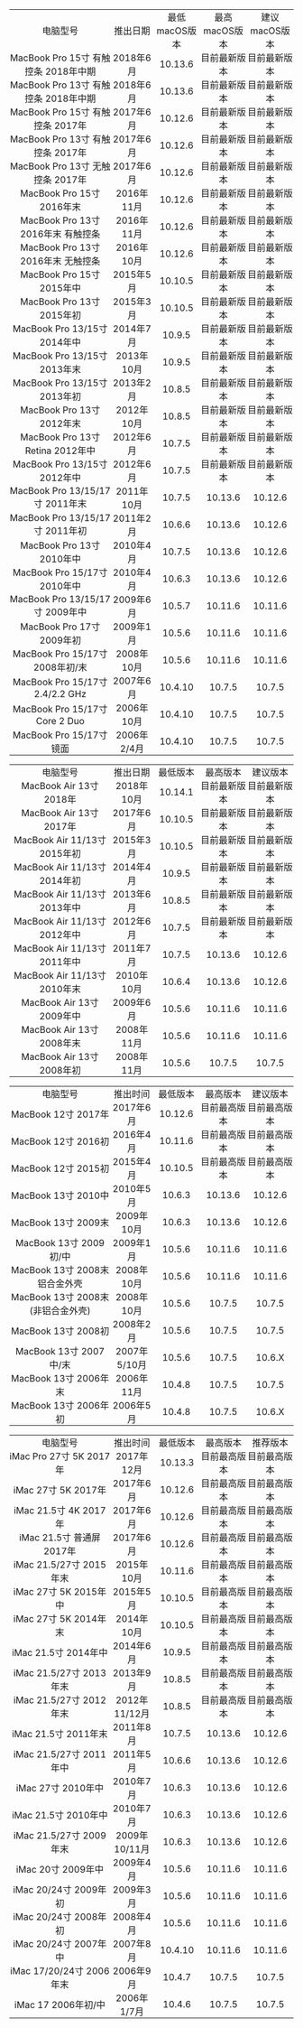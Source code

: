 <table width="NaN" cellspacing="3" cellpadding="2"><tbody align="center"><tr class="firstRow"><td width="260" style="margin: 0px; padding: 0px;">电脑型号</td><td width="100" style="margin: 0px; padding: 0px;">推出日期</td><td width="100" style="margin: 0px; padding: 0px;">最低macOS版本</td><td width="100" style="margin: 0px; padding: 0px;">最高macOS版本</td><td width="100" style="margin: 0px; padding: 0px;">建议macOS版本</td></tr><tr><td style="margin: 0px; padding: 0px;">MacBook Pro 15寸 有触控条 2018年中期</td><td style="margin: 0px; padding: 0px;">2018年6月</td><td style="margin: 0px; padding: 0px;">10.13.6</td><td style="margin: 0px; padding: 0px;">目前最新版本</td><td style="margin: 0px; padding: 0px;">目前最新版本</td></tr><tr><td style="margin: 0px; padding: 0px;">MacBook Pro 13寸 有触控条 2018年中期</td><td style="margin: 0px; padding: 0px;">2018年6月</td><td style="margin: 0px; padding: 0px;">10.13.6</td><td style="margin: 0px; padding: 0px;">目前最新版本</td><td style="margin: 0px; padding: 0px;">目前最新版本</td></tr><tr><td style="margin: 0px; padding: 0px;">MacBook Pro 15寸 有触控条 2017年</td><td style="margin: 0px; padding: 0px;">2017年6月</td><td style="margin: 0px; padding: 0px;">10.12.6</td><td style="margin: 0px; padding: 0px;">目前最新版本</td><td style="margin: 0px; padding: 0px;">目前最新版本</td></tr><tr><td style="margin: 0px; padding: 0px;">MacBook Pro 13寸 有触控条 2017年</td><td style="margin: 0px; padding: 0px;">2017年6月</td><td style="margin: 0px; padding: 0px;">10.12.6</td><td style="margin: 0px; padding: 0px;">目前最新版本</td><td style="margin: 0px; padding: 0px;">目前最新版本</td></tr><tr><td style="margin: 0px; padding: 0px;">MacBook Pro 13寸 无触控条 2017年</td><td style="margin: 0px; padding: 0px;">2017年6月</td><td style="margin: 0px; padding: 0px;">10.12.6</td><td style="margin: 0px; padding: 0px;">目前最新版本</td><td style="margin: 0px; padding: 0px;">目前最新版本</td></tr><tr><td style="margin: 0px; padding: 0px;">MacBook Pro 15寸 2016年末</td><td style="margin: 0px; padding: 0px;">2016年11月</td><td style="margin: 0px; padding: 0px;">10.12.6</td><td style="margin: 0px; padding: 0px;">目前最新版本</td><td style="margin: 0px; padding: 0px;">目前最新版本</td></tr><tr><td style="margin: 0px; padding: 0px;">MacBook Pro 13寸 2016年末 有触控条</td><td style="margin: 0px; padding: 0px;">2016年11月</td><td style="margin: 0px; padding: 0px;">10.12.6</td><td style="margin: 0px; padding: 0px;">目前最新版本</td><td style="margin: 0px; padding: 0px;">目前最新版本</td></tr><tr><td style="margin: 0px; padding: 0px;">MacBook Pro 13寸 2016年末 无触控条</td><td style="margin: 0px; padding: 0px;">2016年10月</td><td style="margin: 0px; padding: 0px;">10.12.6</td><td style="margin: 0px; padding: 0px;">目前最新版本</td><td style="margin: 0px; padding: 0px;">目前最新版本</td></tr><tr><td style="margin: 0px; padding: 0px;">MacBook Pro 15寸 2015年中</td><td style="margin: 0px; padding: 0px;">2015年5月</td><td style="margin: 0px; padding: 0px;">10.10.5</td><td style="margin: 0px; padding: 0px;">目前最新版本</td><td style="margin: 0px; padding: 0px;">目前最新版本</td></tr><tr><td style="margin: 0px; padding: 0px;">MacBook Pro 13寸 2015年初</td><td style="margin: 0px; padding: 0px;">2015年3月</td><td style="margin: 0px; padding: 0px;">10.10.5</td><td style="margin: 0px; padding: 0px;">目前最新版本</td><td style="margin: 0px; padding: 0px;">目前最新版本</td></tr><tr><td style="margin: 0px; padding: 0px;">MacBook Pro 13/15寸 2014年中</td><td style="margin: 0px; padding: 0px;">2014年7月</td><td style="margin: 0px; padding: 0px;">10.9.5</td><td style="margin: 0px; padding: 0px;">目前最新版本</td><td style="margin: 0px; padding: 0px;">目前最新版本</td></tr><tr><td style="margin: 0px; padding: 0px;">MacBook Pro 13/15寸 2013年末</td><td style="margin: 0px; padding: 0px;">2013年10月</td><td style="margin: 0px; padding: 0px;">10.9.5</td><td style="margin: 0px; padding: 0px;">目前最新版本</td><td style="margin: 0px; padding: 0px;">目前最新版本</td></tr><tr><td style="margin: 0px; padding: 0px;">MacBook Pro 13/15寸 2013年初</td><td style="margin: 0px; padding: 0px;">2013年2月</td><td style="margin: 0px; padding: 0px;">10.8.5</td><td style="margin: 0px; padding: 0px;">目前最新版本</td><td style="margin: 0px; padding: 0px;">目前最新版本</td></tr><tr><td style="margin: 0px; padding: 0px;">MacBook Pro 13寸 2012年末</td><td style="margin: 0px; padding: 0px;">2012年10月</td><td style="margin: 0px; padding: 0px;">10.8.5</td><td style="margin: 0px; padding: 0px;">目前最新版本</td><td style="margin: 0px; padding: 0px;">目前最新版本</td></tr><tr><td style="margin: 0px; padding: 0px;">MacBook Pro 13寸 Retina 2012年中</td><td style="margin: 0px; padding: 0px;">2012年6月</td><td style="margin: 0px; padding: 0px;">10.7.5</td><td style="margin: 0px; padding: 0px;">目前最新版本</td><td style="margin: 0px; padding: 0px;">目前最新版本</td></tr><tr><td style="margin: 0px; padding: 0px;">MacBook Pro 13/15寸 2012年中</td><td style="margin: 0px; padding: 0px;">2012年6月</td><td style="margin: 0px; padding: 0px;">10.7.5</td><td style="margin: 0px; padding: 0px;">目前最新版本</td><td style="margin: 0px; padding: 0px;">目前最新版本</td></tr><tr><td style="margin: 0px; padding: 0px;">MacBook Pro 13/15/17寸 2011年末</td><td style="margin: 0px; padding: 0px;">2011年10月</td><td style="margin: 0px; padding: 0px;">10.7.5</td><td style="margin: 0px; padding: 0px;">10.13.6</td><td style="margin: 0px; padding: 0px;">10.12.6</td></tr><tr><td style="margin: 0px; padding: 0px;">MacBook Pro 13/15/17寸 2011年初</td><td style="margin: 0px; padding: 0px;">2011年2月</td><td style="margin: 0px; padding: 0px;">10.6.6</td><td style="margin: 0px; padding: 0px;">10.13.6</td><td style="margin: 0px; padding: 0px;">10.12.6</td></tr><tr><td style="margin: 0px; padding: 0px;">MacBook Pro 13寸 2010年中</td><td style="margin: 0px; padding: 0px;">2010年4月</td><td style="margin: 0px; padding: 0px;">10.7.5</td><td style="margin: 0px; padding: 0px;">10.13.6</td><td style="margin: 0px; padding: 0px;">10.12.6</td></tr><tr><td style="margin: 0px; padding: 0px;">MacBook Pro 15/17寸 2010年中</td><td style="margin: 0px; padding: 0px;">2010年4月</td><td style="margin: 0px; padding: 0px;">10.6.3</td><td style="margin: 0px; padding: 0px;">10.13.6</td><td style="margin: 0px; padding: 0px;">10.12.6</td></tr><tr><td style="margin: 0px; padding: 0px;">MacBook Pro 13/15/17寸 2009年中</td><td style="margin: 0px; padding: 0px;">2009年6月</td><td style="margin: 0px; padding: 0px;">10.5.7</td><td style="margin: 0px; padding: 0px;">10.11.6</td><td style="margin: 0px; padding: 0px;">10.11.6</td></tr><tr><td style="margin: 0px; padding: 0px;">MacBook Pro 17寸 2009年初</td><td style="margin: 0px; padding: 0px;">2009年1月</td><td style="margin: 0px; padding: 0px;">10.5.6</td><td style="margin: 0px; padding: 0px;">10.11.6</td><td style="margin: 0px; padding: 0px;">10.11.6</td></tr><tr><td style="margin: 0px; padding: 0px;">MacBook Pro 15/17寸 2008年初/末</td><td style="margin: 0px; padding: 0px;">2008年10月</td><td style="margin: 0px; padding: 0px;">10.5.6</td><td style="margin: 0px; padding: 0px;">10.11.6</td><td style="margin: 0px; padding: 0px;">10.11.6</td></tr><tr><td style="margin: 0px; padding: 0px;">MacBook Pro 15/17寸 2.4/2.2 GHz</td><td style="margin: 0px; padding: 0px;">2007年6月</td><td style="margin: 0px; padding: 0px;">10.4.10</td><td style="margin: 0px; padding: 0px;">10.7.5</td><td style="margin: 0px; padding: 0px;">10.7.5</td></tr><tr><td style="margin: 0px; padding: 0px;">MacBook Pro 15/17寸 Core 2 Duo</td><td style="margin: 0px; padding: 0px;">2006年10月</td><td style="margin: 0px; padding: 0px;">10.4.10</td><td style="margin: 0px; padding: 0px;">10.7.5</td><td style="margin: 0px; padding: 0px;">10.7.5</td></tr><tr><td style="margin: 0px; padding: 0px;">MacBook Pro 15/17寸 镜面</td><td style="margin: 0px; padding: 0px;">2006年2/4月</td><td style="margin: 0px; padding: 0px;">10.4.10</td><td style="margin: 0px; padding: 0px;">10.7.5</td><td style="margin: 0px; padding: 0px;">10.7.5</td></tr></tbody></table>

<table width="NaN" cellspacing="3" cellpadding="2"><tbody align="center"><tr class="firstRow"><td width="260" style="margin: 0px; padding: 0px;">电脑型号</td><td width="100" style="margin: 0px; padding: 0px;">推出日期</td><td width="100" style="margin: 0px; padding: 0px;">最低版本</td><td width="100" style="margin: 0px; padding: 0px;">最高版本</td><td width="100" style="margin: 0px; padding: 0px;">建议版本</td></tr><tr><td style="margin: 0px; padding: 0px;">MacBook Air 13寸 2018年</td><td style="margin: 0px; padding: 0px;">2018年10月</td><td style="margin: 0px; padding: 0px;">10.14.1</td><td style="margin: 0px; padding: 0px;">目前最新版本</td><td style="margin: 0px; padding: 0px;">目前最新版本</td></tr><tr><td style="margin: 0px; padding: 0px;">MacBook Air 13寸 2017年</td><td style="margin: 0px; padding: 0px;">2017年6月</td><td style="margin: 0px; padding: 0px;">10.10.5</td><td style="margin: 0px; padding: 0px;">目前最新版本</td><td style="margin: 0px; padding: 0px;">目前最新版本</td></tr><tr><td style="margin: 0px; padding: 0px;">MacBook Air 11/13寸 2015年初</td><td style="margin: 0px; padding: 0px;">2015年3月</td><td style="margin: 0px; padding: 0px;">10.10.5</td><td style="margin: 0px; padding: 0px;">目前最新版本</td><td style="margin: 0px; padding: 0px;">目前最新版本</td></tr><tr><td style="margin: 0px; padding: 0px;">MacBook Air 11/13寸 2014年初</td><td style="margin: 0px; padding: 0px;">2014年4月</td><td style="margin: 0px; padding: 0px;">10.9.5</td><td style="margin: 0px; padding: 0px;">目前最新版本</td><td style="margin: 0px; padding: 0px;">目前最新版本</td></tr><tr><td style="margin: 0px; padding: 0px;">MacBook Air 11/13寸 2013年中</td><td style="margin: 0px; padding: 0px;">2013年6月</td><td style="margin: 0px; padding: 0px;">10.8.5</td><td style="margin: 0px; padding: 0px;">目前最新版本</td><td style="margin: 0px; padding: 0px;">目前最新版本</td></tr><tr><td style="margin: 0px; padding: 0px;">MacBook Air 11/13寸 2012年中</td><td style="margin: 0px; padding: 0px;">2012年6月</td><td style="margin: 0px; padding: 0px;">10.7.5</td><td style="margin: 0px; padding: 0px;">目前最新版本</td><td style="margin: 0px; padding: 0px;">目前最新版本</td></tr><tr><td style="margin: 0px; padding: 0px;">MacBook Air 11/13寸 2011年中</td><td style="margin: 0px; padding: 0px;">2011年7月</td><td style="margin: 0px; padding: 0px;">10.7.5</td><td style="margin: 0px; padding: 0px;">10.13.6</td><td style="margin: 0px; padding: 0px;">10.12.6</td></tr><tr><td style="margin: 0px; padding: 0px;">MacBook Air 11/13寸 2010年末</td><td style="margin: 0px; padding: 0px;">2010年10月</td><td style="margin: 0px; padding: 0px;">10.6.4</td><td style="margin: 0px; padding: 0px;">10.13.6</td><td style="margin: 0px; padding: 0px;">10.12.6</td></tr><tr><td style="margin: 0px; padding: 0px;">MacBook Air 13寸 2009年中</td><td style="margin: 0px; padding: 0px;">2009年6月</td><td style="margin: 0px; padding: 0px;">10.5.6</td><td style="margin: 0px; padding: 0px;">10.11.6</td><td style="margin: 0px; padding: 0px;">10.11.6</td></tr><tr><td style="margin: 0px; padding: 0px;">MacBook Air 13寸 2008年末</td><td style="margin: 0px; padding: 0px;">2008年11月</td><td style="margin: 0px; padding: 0px;">10.5.6</td><td style="margin: 0px; padding: 0px;">10.11.6</td><td style="margin: 0px; padding: 0px;">10.11.6</td></tr><tr><td style="margin: 0px; padding: 0px;">MacBook Air 13寸 2008年初</td><td style="margin: 0px; padding: 0px;">2008年11月</td><td style="margin: 0px; padding: 0px;">10.5.6</td><td style="margin: 0px; padding: 0px;">10.7.5</td><td style="margin: 0px; padding: 0px;">10.7.5</td></tr></tbody></table>

<table width="NaN" cellspacing="3" cellpadding="2"><tbody align="center"><tr class="firstRow"><td width="260" style="margin: 0px; padding: 0px;">电脑型号</td><td width="100" style="margin: 0px; padding: 0px;">推出时间</td><td width="100" style="margin: 0px; padding: 0px;">最低版本</td><td width="100" style="margin: 0px; padding: 0px;">最高版本</td><td width="100" style="margin: 0px; padding: 0px;">建议版本</td></tr><tr><td style="margin: 0px; padding: 0px;">MacBook 12寸 2017年</td><td style="margin: 0px; padding: 0px;">2017年6月</td><td style="margin: 0px; padding: 0px;">10.12.6</td><td style="margin: 0px; padding: 0px;">目前最高版本</td><td style="margin: 0px; padding: 0px;">目前最高版本</td></tr><tr><td style="margin: 0px; padding: 0px;">MacBook 12寸 2016初</td><td style="margin: 0px; padding: 0px;">2016年4月</td><td style="margin: 0px; padding: 0px;">10.11.6</td><td style="margin: 0px; padding: 0px;">目前最高版本</td><td style="margin: 0px; padding: 0px;">目前最高版本</td></tr><tr><td style="margin: 0px; padding: 0px;">MacBook 12寸 2015初</td><td style="margin: 0px; padding: 0px;">2015年4月</td><td style="margin: 0px; padding: 0px;">10.10.5</td><td style="margin: 0px; padding: 0px;">目前最高版本</td><td style="margin: 0px; padding: 0px;">目前最高版本</td></tr><tr><td style="margin: 0px; padding: 0px;">MacBook 13寸 2010中</td><td style="margin: 0px; padding: 0px;">2010年5月</td><td style="margin: 0px; padding: 0px;">10.6.3</td><td style="margin: 0px; padding: 0px;">10.13.6</td><td style="margin: 0px; padding: 0px;">10.12.6</td></tr><tr><td style="margin: 0px; padding: 0px;">MacBook 13寸 2009末</td><td style="margin: 0px; padding: 0px;">2009年10月</td><td style="margin: 0px; padding: 0px;">10.6.3</td><td style="margin: 0px; padding: 0px;">10.13.6</td><td style="margin: 0px; padding: 0px;">10.12.6</td></tr><tr><td style="margin: 0px; padding: 0px;">MacBook 13寸 2009初/中</td><td style="margin: 0px; padding: 0px;">2009年1月</td><td style="margin: 0px; padding: 0px;">10.5.6</td><td style="margin: 0px; padding: 0px;">10.11.6</td><td style="margin: 0px; padding: 0px;">10.11.6</td></tr><tr><td style="margin: 0px; padding: 0px;">MacBook 13寸 2008末铝合金外壳</td><td style="margin: 0px; padding: 0px;">2008年10月</td><td style="margin: 0px; padding: 0px;">10.5.6</td><td style="margin: 0px; padding: 0px;">10.11.6</td><td style="margin: 0px; padding: 0px;">10.11.6</td></tr><tr><td style="margin: 0px; padding: 0px;">MacBook 13寸 2008末 (非铝合金外壳)</td><td style="margin: 0px; padding: 0px;">2008年10月</td><td style="margin: 0px; padding: 0px;">10.5.6</td><td style="margin: 0px; padding: 0px;">10.7.5</td><td style="margin: 0px; padding: 0px;">10.7.5</td></tr><tr><td style="margin: 0px; padding: 0px;">MacBook 13寸 2008初</td><td style="margin: 0px; padding: 0px;">2008年2月</td><td style="margin: 0px; padding: 0px;">10.5.6</td><td style="margin: 0px; padding: 0px;">10.7.5</td><td style="margin: 0px; padding: 0px;">10.7.5</td></tr><tr><td style="margin: 0px; padding: 0px;">MacBook 13寸 2007中/末</td><td style="margin: 0px; padding: 0px;">2007年5/10月</td><td style="margin: 0px; padding: 0px;">10.5.6</td><td style="margin: 0px; padding: 0px;">10.7.5</td><td style="margin: 0px; padding: 0px;">10.6.X</td></tr><tr><td style="margin: 0px; padding: 0px;">MacBook 13寸 2006年末</td><td style="margin: 0px; padding: 0px;">2006年11月</td><td style="margin: 0px; padding: 0px;">10.4.8</td><td style="margin: 0px; padding: 0px;">10.7.5</td><td style="margin: 0px; padding: 0px;">10.7.5</td></tr><tr><td style="margin: 0px; padding: 0px;">MacBook 13寸 2006年初</td><td style="margin: 0px; padding: 0px;">2006年5月</td><td style="margin: 0px; padding: 0px;">10.4.8</td><td style="margin: 0px; padding: 0px;">10.7.5</td><td style="margin: 0px; padding: 0px;">10.6.X</td></tr></tbody></table>

<table width="NaN" cellspacing="3" cellpadding="2"><tbody align="center"><tr class="firstRow"><td width="260" style="margin: 0px; padding: 0px;">电脑型号</td><td width="100" style="margin: 0px; padding: 0px;">推出时间</td><td width="100" style="margin: 0px; padding: 0px;">最低版本</td><td width="100" style="margin: 0px; padding: 0px;">最高版本</td><td width="100" style="margin: 0px; padding: 0px;">推荐版本</td></tr><tr><td style="margin: 0px; padding: 0px;">iMac Pro 27寸 5K 2017年</td><td style="margin: 0px; padding: 0px;">2017年12月</td><td style="margin: 0px; padding: 0px;">10.13.3</td><td style="margin: 0px; padding: 0px;">目前最高版本</td><td style="margin: 0px; padding: 0px;">目前最高版本</td></tr><tr><td style="margin: 0px; padding: 0px;">iMac 27寸 5K 2017年</td><td style="margin: 0px; padding: 0px;">2017年6月</td><td style="margin: 0px; padding: 0px;">10.12.6</td><td style="margin: 0px; padding: 0px;">目前最高版本</td><td style="margin: 0px; padding: 0px;">目前最高版本</td></tr><tr><td style="margin: 0px; padding: 0px;">iMac 21.5寸 4K 2017年</td><td style="margin: 0px; padding: 0px;">2017年6月</td><td style="margin: 0px; padding: 0px;">10.12.6</td><td style="margin: 0px; padding: 0px;">目前最高版本</td><td style="margin: 0px; padding: 0px;">目前最高版本</td></tr><tr><td style="margin: 0px; padding: 0px;">iMac 21.5寸 普通屏 2017年</td><td style="margin: 0px; padding: 0px;">2017年6月</td><td style="margin: 0px; padding: 0px;">10.12.6</td><td style="margin: 0px; padding: 0px;">目前最高版本</td><td style="margin: 0px; padding: 0px;">目前最高版本</td></tr><tr><td style="margin: 0px; padding: 0px;">iMac 21.5/27寸 2015年末</td><td style="margin: 0px; padding: 0px;">2015年10月</td><td style="margin: 0px; padding: 0px;">10.11.6</td><td style="margin: 0px; padding: 0px;">目前最高版本</td><td style="margin: 0px; padding: 0px;">目前最高版本</td></tr><tr><td style="margin: 0px; padding: 0px;">iMac 27寸 5K 2015年中</td><td style="margin: 0px; padding: 0px;">2015年5月</td><td style="margin: 0px; padding: 0px;">10.10.5</td><td style="margin: 0px; padding: 0px;">目前最高版本</td><td style="margin: 0px; padding: 0px;">目前最高版本</td></tr><tr><td style="margin: 0px; padding: 0px;">iMac 27寸 5K 2014年末</td><td style="margin: 0px; padding: 0px;">2014年10月</td><td style="margin: 0px; padding: 0px;">10.10.5</td><td style="margin: 0px; padding: 0px;">目前最高版本</td><td style="margin: 0px; padding: 0px;">目前最高版本</td></tr><tr><td style="margin: 0px; padding: 0px;">iMac 21.5寸 2014年中</td><td style="margin: 0px; padding: 0px;">2014年6月</td><td style="margin: 0px; padding: 0px;">10.9.5</td><td style="margin: 0px; padding: 0px;">目前最高版本</td><td style="margin: 0px; padding: 0px;">目前最高版本</td></tr><tr><td style="margin: 0px; padding: 0px;">iMac 21.5/27寸 2013年末</td><td style="margin: 0px; padding: 0px;">2013年9月</td><td style="margin: 0px; padding: 0px;">10.8.5</td><td style="margin: 0px; padding: 0px;">目前最高版本</td><td style="margin: 0px; padding: 0px;">目前最高版本</td></tr><tr><td style="margin: 0px; padding: 0px;">iMac 21.5/27寸 2012年末</td><td style="margin: 0px; padding: 0px;">2012年11/12月</td><td style="margin: 0px; padding: 0px;">10.8.5</td><td style="margin: 0px; padding: 0px;">目前最高版本</td><td style="margin: 0px; padding: 0px;">目前最高版本</td></tr><tr><td style="margin: 0px; padding: 0px;">iMac 21.5寸 2011年末</td><td style="margin: 0px; padding: 0px;">2011年8月</td><td style="margin: 0px; padding: 0px;">10.7.5</td><td style="margin: 0px; padding: 0px;">10.13.6</td><td style="margin: 0px; padding: 0px;">10.12.6</td></tr><tr><td style="margin: 0px; padding: 0px;">iMac 21.5/27寸 2011年中</td><td style="margin: 0px; padding: 0px;">2011年5月</td><td style="margin: 0px; padding: 0px;">10.6.6</td><td style="margin: 0px; padding: 0px;">10.13.6</td><td style="margin: 0px; padding: 0px;">10.12.6</td></tr><tr><td style="margin: 0px; padding: 0px;">iMac 27寸 2010年中</td><td style="margin: 0px; padding: 0px;">2010年7月</td><td style="margin: 0px; padding: 0px;">10.6.3</td><td style="margin: 0px; padding: 0px;">10.13.6</td><td style="margin: 0px; padding: 0px;">10.12.6</td></tr><tr><td style="margin: 0px; padding: 0px;">iMac 21.5寸 2010年中</td><td style="margin: 0px; padding: 0px;">2010年7月</td><td style="margin: 0px; padding: 0px;">10.6.3</td><td style="margin: 0px; padding: 0px;">10.13.6</td><td style="margin: 0px; padding: 0px;">10.12.6</td></tr><tr><td style="margin: 0px; padding: 0px;">iMac 21.5/27寸 2009年末</td><td style="margin: 0px; padding: 0px;">2009年10/11月</td><td style="margin: 0px; padding: 0px;">10.6.3</td><td style="margin: 0px; padding: 0px;">10.13.6</td><td style="margin: 0px; padding: 0px;">10.12.6</td></tr><tr><td style="margin: 0px; padding: 0px;">iMac 20寸 2009年中</td><td style="margin: 0px; padding: 0px;">2009年4月</td><td style="margin: 0px; padding: 0px;">10.5.6</td><td style="margin: 0px; padding: 0px;">10.11.6</td><td style="margin: 0px; padding: 0px;">10.11.6</td></tr><tr><td style="margin: 0px; padding: 0px;">iMac 20/24寸 2009年初</td><td style="margin: 0px; padding: 0px;">2009年3月</td><td style="margin: 0px; padding: 0px;">10.5.6</td><td style="margin: 0px; padding: 0px;">10.11.6</td><td style="margin: 0px; padding: 0px;">10.11.6</td></tr><tr><td style="margin: 0px; padding: 0px;">iMac 20/24寸 2008年初</td><td style="margin: 0px; padding: 0px;">2008年4月</td><td style="margin: 0px; padding: 0px;">10.5.6</td><td style="margin: 0px; padding: 0px;">10.11.6</td><td style="margin: 0px; padding: 0px;">10.11.6</td></tr><tr><td style="margin: 0px; padding: 0px;">iMac 20/24寸 2007年中</td><td style="margin: 0px; padding: 0px;">2007年8月</td><td style="margin: 0px; padding: 0px;">10.4.10</td><td style="margin: 0px; padding: 0px;">10.11.6</td><td style="margin: 0px; padding: 0px;">10.11.6</td></tr><tr><td style="margin: 0px; padding: 0px;">iMac 17/20/24寸 2006年末</td><td style="margin: 0px; padding: 0px;">2006年9月</td><td style="margin: 0px; padding: 0px;">10.4.7</td><td style="margin: 0px; padding: 0px;">10.7.5</td><td style="margin: 0px; padding: 0px;">10.7.5</td></tr><tr><td style="margin: 0px; padding: 0px;">iMac 17 2006年初/中</td><td style="margin: 0px; padding: 0px;">2006年1/7月</td><td style="margin: 0px; padding: 0px;">10.4.6</td><td style="margin: 0px; padding: 0px;">10.7.5</td><td style="margin: 0px; padding: 0px;">10.7.5</td></tr></tbody></table>
